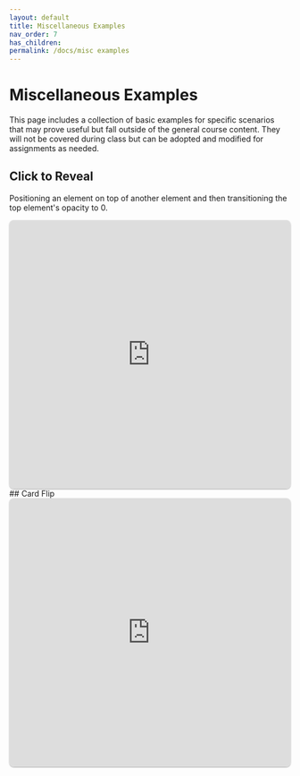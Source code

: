 ```yaml
---
layout: default
title: Miscellaneous Examples
nav_order: 7
has_children: 
permalink: /docs/misc examples
---
```

# Miscellaneous Examples
This page includes a collection of basic examples for specific scenarios that may prove useful but fall outside of the general course content. They will not be covered during class but can be adopted and modified for assignments as needed.
##  Click to Reveal
Positioning an element on top of another element and then transitioning the top element's opacity to 0.
<iframe src="https://replit.com/@sheffie/IMS322-Click-to-Reveal?embed=true" width="100%" height="480" style="border: none; border-radius: 8px; box-shadow: 0 1px 3px rgba(0,0,0,0.12), 0 1px 2px rgba(0,0,0,0.24);"></iframe>
## Card Flip
<iframe src="https://replit.com/@sheffie/IMS322-Card-Flip?embed=true" width="100%" height="480" style="border: none; border-radius: 8px; box-shadow: 0 1px 3px rgba(0,0,0,0.12), 0 1px 2px rgba(0,0,0,0.24);"></iframe>